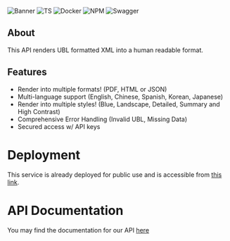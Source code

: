 ![Banner](https://user-images.githubusercontent.com/38149391/224549714-ad91a3ef-c056-4a89-ae7e-2c5375b63ff1.png)
![TS](https://img.shields.io/badge/TypeScript-007ACC?style=for-the-badge&logo=typescript&logoColor=white)
![Docker](https://img.shields.io/badge/Docker-2CA5E0?style=for-the-badge&logo=docker&logoColor=white)
![NPM](https://img.shields.io/badge/npm-CB3837?style=for-the-badge&logo=npm&logoColor=white)
![Swagger](https://img.shields.io/badge/Swagger-85EA2D?style=for-the-badge&logo=Swagger&logoColor=white)

## About

This API renders UBL formatted XML into a human readable format.

## Features

- Render into multiple formats! (PDF, HTML or JSON)
- Multi-language support (English, Chinese, Spanish, Korean, Japanese)
- Render into multiple styles! (Blue, Landscape, Detailed, Summary and High Contrast)
- Comprehensive Error Handling (Invalid UBL, Missing Data)
- Secured access w/ API keys

# Deployment

This service is already deployed for public use and is accessible from [this link](https://macroservices.masterofcubesau.com/api/v2/healthcheck).

# API Documentation

You may find the documentation for our API [here](https://macroservices.masterofcubesau.com/api/docs)
